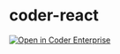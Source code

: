 # coder-react

[![Open in Coder Enterprise](https://cdn.coder.com/embed-button.svg)](https://demo.cdr.dev/environments/git?org=5e274cb6-8ad3877561fcf4c2c4a95f3e&image=5ebeec5a-f3a509b57c20dfd57ea2e4c7&tag=latest&service=gitlab&repo=git@gitlab.com:nathan15/coder-react.git)